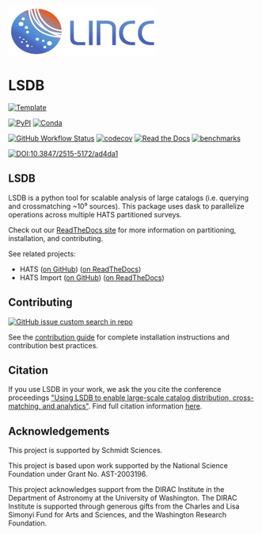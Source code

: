 <img src="https://github.com/astronomy-commons/lsdb/blob/main/docs/lincc-logo.png?raw=true" width="300" height="100">


# LSDB

[![Template](https://img.shields.io/badge/Template-LINCC%20Frameworks%20Python%20Project%20Template-brightgreen)](https://lincc-ppt.readthedocs.io/en/stable/)

[![PyPI](https://img.shields.io/pypi/v/lsdb?color=blue&logo=pypi&logoColor=white)](https://pypi.org/project/lsdb/)
[![Conda](https://img.shields.io/conda/vn/conda-forge/lsdb.svg?color=blue&logo=condaforge&logoColor=white)](https://anaconda.org/conda-forge/lsdb) 

[![GitHub Workflow Status](https://img.shields.io/github/actions/workflow/status/astronomy-commons/lsdb/smoke-test.yml)](https://github.com/astronomy-commons/lsdb/actions/workflows/smoke-test.yml)
[![codecov](https://codecov.io/gh/astronomy-commons/lsdb/branch/main/graph/badge.svg)](https://codecov.io/gh/astronomy-commons/lsdb)
[![Read the Docs](https://img.shields.io/readthedocs/lsdb)](https://lsdb.readthedocs.io/)
[![benchmarks](https://img.shields.io/github/actions/workflow/status/astronomy-commons/lsdb/asv-main.yml?label=benchmarks)](https://astronomy-commons.github.io/lsdb/)

[![DOI:10.3847/2515-5172/ad4da1](https://zenodo.org/badge/DOI/10.48550/arXiv.2501.02103.svg)](https://ui.adsabs.harvard.edu/abs/2025arXiv250102103C)

## LSDB

LSDB is a python tool for scalable analysis of large catalogs 
(i.e. querying and crossmatching ~10⁹ sources). This package uses dask to parallelize operations across
multiple HATS partitioned surveys.

Check out our [ReadTheDocs site](https://lsdb.readthedocs.io/en/stable/)
for more information on partitioning, installation, and contributing.

See related projects:

* HATS ([on GitHub](https://github.com/astronomy-commons/hats))
  ([on ReadTheDocs](https://hats.readthedocs.io/en/stable/))
* HATS Import ([on GitHub](https://github.com/astronomy-commons/hats-import))
  ([on ReadTheDocs](https://hats-import.readthedocs.io/en/stable/))

## Contributing

[![GitHub issue custom search in repo](https://img.shields.io/github/issues-search/astronomy-commons/lsdb?color=purple&label=Good%20first%20issues&query=is%3Aopen%20label%3A%22good%20first%20issue%22)](https://github.com/astronomy-commons/lsdb/issues?q=is%3Aissue+is%3Aopen+label%3A%22good+first+issue%22)

See the [contribution guide](https://lsdb.readthedocs.io/en/stable/developer/contributing.html)
for complete installation instructions and contribution best practices.

## Citation

If you use LSDB in your work, we ask the you cite the conference proceedings 
["Using LSDB to enable large-scale catalog distribution, cross-matching, and analytics"](https://ui.adsabs.harvard.edu/abs/2025arXiv250102103C). 
Find full citation information [here](./CITATION.bib).

## Acknowledgements

This project is supported by Schmidt Sciences.

This project is based upon work supported by the National Science Foundation
under Grant No. AST-2003196.

This project acknowledges support from the DIRAC Institute in the Department of 
Astronomy at the University of Washington. The DIRAC Institute is supported 
through generous gifts from the Charles and Lisa Simonyi Fund for Arts and 
Sciences, and the Washington Research Foundation.
